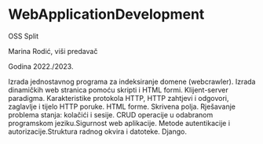 # WebApplicationDevelopment

OSS Split

Marina Rodić, viši predavač

Godina 2022./2023.

Izrada jednostavnog programa za indeksiranje
domene (webcrawler). Izrada dinamičkih web stranica pomoću skripti i HTML
formi.  Klijent-server paradigma. Karakteristike
protokola HTTP, HTTP zahtjevi i odgovori, zaglavlje i tijelo
HTTP poruke. HTML forme. Skrivena polja. Rješavanje
problema stanja: kolačići i sesije. CRUD operacije u
odabranom programskom jeziku.Sigurnost web aplikacije.
Metode autentikacije i autorizacije.Struktura radnog okvira i
datoteke. Django.
